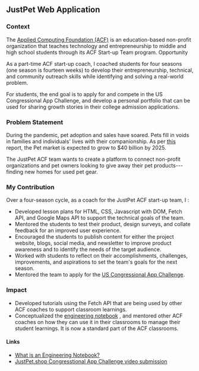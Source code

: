 <h2>JustPet Web Application</h2>


<h3>Context</h3>


<p>
The <a href="https://www.applied-computing.org/">Applied Computing Foundation (ACF)</a> is an education-based non-profit organization that teaches technology and entrepreneurship to middle and high school students through its ACF Start-up Team program.
Opportunity

</p>
<p>
    As a part-time ACF start-up coach, I coached students for four seasons (one season is fourteen weeks) to develop their entrepreneurship, technical, and community outreach skills while identifying and solving a real-world problem.
</p>
<p>
For students, the end goal is to apply for and compete in the US Congressional App Challenge, and develop a personal portfolio that can be used for sharing growth stories in their college admission applications.
</p>
<h3>Problem Statement </h3>

During the pandemic, pet adoption and sales have soared. Pets fill in voids in families and individuals' lives with their companionship.
As per [this](https://www.globenewswire.com/news-release/2020/10/15/2108941/0/en/The-global-market-for-Pet-Accessories-is-projected-to-reach-US-41-1-billion-by-2025.html
) report, the Pet market is expected to grow to $40 billion by 2025.

The JustPet ACF team wants to create a platform to connect non-profit organizations and pet owners looking to give away their pet products---finding new homes for used pet gear.
![]()

<h3>My Contribution</h3>


<p>
Over a four-season cycle, as a coach for the JustPet ACF start-up team, I :
</p>
<ul>

<li>Developed lesson plans for HTML, CSS, Javascript with DOM, Fetch API, and Google Maps API to support the technical goals of the team. 

<li>Mentored the students to test their product, design surveys, and collate feedback for an improved user experience. 

<li>Encouraged the students to publish content for either the project website, blogs, social media, and newsletter to improve product awareness and to identify the needs of the target audience.  

<li>Worked with students to reflect on their accomplishments, challenges, improvements, and aspirations to set the team's goals for the next season.

<li>Mentored the team to apply for the <a href="https://www.congressionalappchallenge.us/">US Congressional App Challenge</a>.
</li>
</ul>
<h3>Impact</h3>


<ul>

<li>Developed tutorials using the Fetch API that are being used by other ACF coaches to support classroom learnings.

<li>Conceptualized the <a href="https://acf4all.medium.com/why-en-engineering-notebook-is-essential-fabric-of-teen-entrepreneurship-k-12-coding-84dc516286bb"> engineering notebook</a> , and mentored other ACF coaches on how they can use it in their classrooms to manage their student learnings. It is now a standard part of the ACF classrooms.
</li>
</ul>
<h4>Links</h4>


<ul>

<li><a href="https://acf4all.medium.com/why-en-engineering-notebook-is-essential-fabric-of-teen-entrepreneurship-k-12-coding-84dc516286bb"> What is an Engineering Notebook? </a></li>

<li><a href="https://www.youtube.com/watch?v=_P1jn-dWtZc">JustPet.shop Congresstional App Challenge video submission</a>
</li>
</ul>

